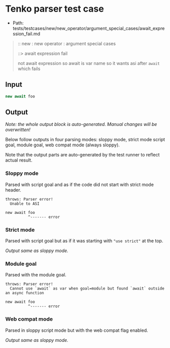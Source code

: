 # Tenko parser test case

- Path: tests/testcases/new/new_operator/argument_special_cases/await_expression_fail.md

> :: new : new operator : argument special cases
>
> ::> await expression fail
>
> not await expression so await is var name so it wants asi after `await` which fails

## Input

`````js
new await foo
`````

## Output

_Note: the whole output block is auto-generated. Manual changes will be overwritten!_

Below follow outputs in four parsing modes: sloppy mode, strict mode script goal, module goal, web compat mode (always sloppy).

Note that the output parts are auto-generated by the test runner to reflect actual result.

### Sloppy mode

Parsed with script goal and as if the code did not start with strict mode header.

`````
throws: Parser error!
  Unable to ASI

new await foo
          ^------- error
`````

### Strict mode

Parsed with script goal but as if it was starting with `"use strict"` at the top.

_Output same as sloppy mode._

### Module goal

Parsed with the module goal.

`````
throws: Parser error!
  Cannot use `await` as var when goal=module but found `await` outside an async function

new await foo
          ^------- error
`````


### Web compat mode

Parsed in sloppy script mode but with the web compat flag enabled.

_Output same as sloppy mode._
